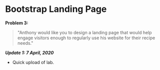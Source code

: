 # Bootstrap Landing Page

**Problem 3:**
>"Anthony would like you to design a landing page that would help engage visitors
enough to regularly use his website for their recipe needs."

**_Update 1: 7 April, 2020_**

- Quick upload of lab. 
